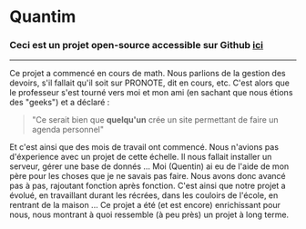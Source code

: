 
# Quantim

### Ceci est un projet open-source accessible sur Github [ici](https://github.com/daguy5134/quantim)


---

Ce projet a commencé en cours de math. Nous parlions de la gestion des devoirs, 
s'il fallait qu'il soit sur PRONOTE, dit en cours, etc. C'est alors que le professeur
s'est tourné vers moi et mon ami (en sachant que nous étions des "geeks") et a déclaré :

> "Ce serait bien que **quelqu'un** crée un site permettant de faire un agenda personnel"

Et c'est ainsi que des mois de travail ont commencé. Nous n'avions pas d'éxperience 
avec un projet de cette échelle. Il nous fallait installer un serveur, gérer une base 
de donnés ... Moi (Quentin) ai eu de l'aide de mon père pour les choses que je ne savais 
pas faire. Nous avons donc avancé pas à pas, rajoutant fonction après fonction. C'est 
ainsi que notre projet a évolué, en travaillant durant les récrées, dans les couloirs de 
l'école, en rentrant de la maison ... Ce projet a été (et est encore) enrichissant pour nous,
nous montrant à quoi ressemble (à peu près) un projet à long terme.